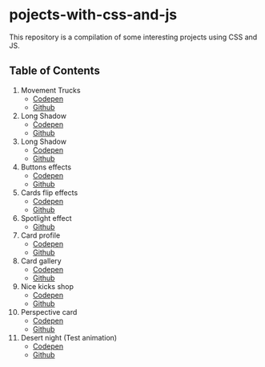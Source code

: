 # pojects-with-css-and-js

This repository is a compilation of some interesting projects using CSS and JS.

## Table of Contents

1. Movement Trucks
    - [Codepen](https://codepen.io/HenryZarza/full/JBjOzz/)
    - [Github](https://github.com/henryzarza/pojects-with-css-and-js/tree/master/movement_trucks)
2. Long Shadow
    - [Codepen](https://codepen.io/HenryZarza/full/yqypNp/)
    - [Github](https://github.com/henryzarza/projects-with-css-and-js/tree/master/long-shadow)
3. Long Shadow
    - [Codepen](https://codepen.io/HenryZarza/full/wxaXEE/)
    - [Github](https://github.com/henryzarza/projects-with-css-and-js/tree/master/splash-transition)
4. Buttons effects
    - [Codepen](https://codepen.io/HenryZarza/full/gjPeZB/)
    - [Github](https://github.com/henryzarza/projects-with-css-and-js/tree/master/buttons-effects)
5. Cards flip effects
    - [Codepen](https://codepen.io/HenryZarza/full/BPzNpj/)
    - [Github](https://github.com/henryzarza/projects-with-css-and-js/tree/master/cards-flip)
6. Spotlight effect
    - [Github](https://github.com/henryzarza/projects-with-css-and-js/tree/master/spotlight-effect)
7. Card profile
    - [Codepen](https://codepen.io/HenryZarza/full/oMBLPr/)
    - [Github](https://github.com/henryzarza/projects-with-css-and-js/tree/master/card-profile)
8. Card gallery
    - [Codepen](https://codepen.io/HenryZarza/full/ajjOPN/)
    - [Github](https://github.com/henryzarza/projects-with-css-and-js/tree/master/card-gallery)
9. Nice kicks shop
    - [Codepen](https://codepen.io/HenryZarza/full/QBYxGW/)
    - [Github](https://github.com/henryzarza/projects-with-css-and-js/tree/master/nice-kicks-shop)
10. Perspective card
    - [Codepen](https://codepen.io/HenryZarza/full/VGwyKy/)
    - [Github](https://github.com/henryzarza/projects-with-css-and-js/tree/master/perspective-card)
11. Desert night (Test animation)
    - [Codepen](https://codepen.io/HenryZarza/full/LJOJpJ/)
    - [Github](https://github.com/henryzarza/projects-with-css-and-js/tree/master/desert-night)
